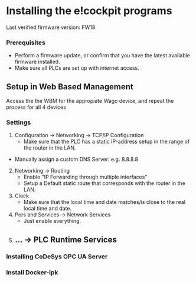 # Installing the e!cockpit programs

Last verified firmware version: FW18

### Prerequisites
- Perform a firmware update, or confirm that you have the latest available firmware installed.
- Make sure all PLCs are set up with internet access.  

## Setup in Web Based Management
Access the the WBM for the appropiate Wago device, and repeat the process for all 4 devices

### Settings
 1. Configuration -> Networking -> TCP/IP Configuration
    - Make sure that the PLC has a static IP-address setup in the range of the router in the LAN. 
   - Manually assign a custom DNS Server: e.g. 8.8.8.8
 2. Networking -> Routing 
    - Enable "IP Forwarding through multiple interfaces"
    - Setup a Default static route that corresponds with the router in the LAN. 
 3. Clock
    - Make sure that the local time and date matches/is close to the real local time and date. 
 4. Pors and Services -> Network Services
    - Just enable everything. 
 5. ... -> PLC Runtime Services
    - 



### Installing CoDeSys OPC UA Server 

### Install Docker-ipk


